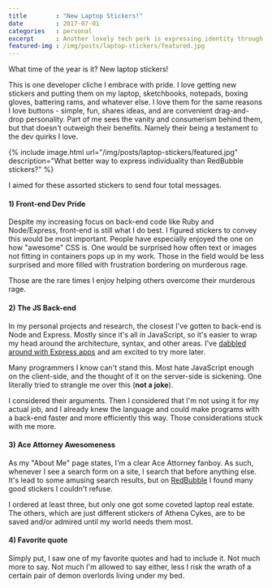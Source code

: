 ```yaml
---
title        : "New Laptop Stickers!"
date         : 2017-07-01
categories   : personal
excerpt      : Another lovely tech perk is expressing identity through stickers.
featured-img : /img/posts/laptop-stickers/featured.jpg
---
```


What time of the year is it? New laptop stickers!

This is one developer cliche I embrace with pride. I love getting new stickers and putting them on my laptop, sketchbooks, notepads, boxing gloves, battering rams, and whatever else. I love them for the same reasons I love buttons - simple, fun, shares ideas, and are convenient drag-and-drop personality. Part of me sees the vanity and consumerism behind them, but that doesn't outweigh their benefits. Namely their being a testament to the dev quirks I love.

{% include image.html url="/img/posts/laptop-stickers/featured.jpg" description="What better way to express individuality than RedBubble stickers?" %}

I aimed for these assorted stickers to send four total messages.

#### 1) Front-end Dev Pride

Despite my increasing focus on back-end code like Ruby and Node/Express, front-end is still what I do best. I figured stickers to convey this would be most important. People have especially enjoyed the one on how "awesome" CSS is. One would be surprised how often text or images not fitting in containers pops up in my work. Those in the field would be less surprised and more filled with frustration bordering on murderous rage.

Those are the rare times I enjoy helping others overcome their murderous rage.

#### 2) The JS Back-end

In my personal projects and research, the closest I've gotten to back-end is Node and Express. Mostly since it's all in JavaScript, so it's easier to wrap my head around the architecture, syntax, and other areas. I've [dabbled around with Express apps](http://www.aceattorneyipsum.com/) and am excited to try more later.

Many programmers I know can't stand this. Most hate JavaScript enough on the client-side, and the thought of it on the server-side is sickening. One literally tried to strangle me over this (**not a joke**).

I considered their arguments. Then I considered that I'm not using it for my actual job, and I already knew the language and could make programs with a back-end faster and more efficiently this way. Those considerations stuck with me more.

#### 3) Ace Attorney Awesomeness

As my "About Me" page states, I'm a clear Ace Attorney fanboy. As such, whenever I see a search form on a site, I search that before anything else. It's lead to some amusing search results, but on [RedBubble](https://www.redbubble.com/) I found many good stickers I couldn't refuse.

I ordered at least three, but only one got some coveted laptop real estate. The others, which are just different stickers of Athena Cykes, are to be saved and/or admired until my world needs them most.

#### 4) Favorite quote

Simply put, I saw one of my favorite quotes and had to include it. Not much more to say. Not much I'm allowed to say either, less I risk the wrath of a certain pair of demon overlords living under my bed.
